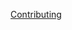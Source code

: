 [Contributing](https://raw.githubusercontent.com/reobin/vimcolorschemes/main/.github/CONTRIBUTING.md ':include')